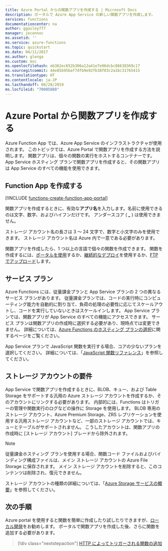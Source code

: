 ```yaml
---
title: Azure Portal からの関数アプリを作成する | Microsoft Docs
description: ポータルで Azure App Service の新しい関数アプリを作成します。
services: functions
documentationcenter: na
author: ggailey777
manager: jeconnoc
ms.assetid: ''
ms.service: azure-functions
ms.topic: quickstart
ms.date: 04/11/2017
ms.author: glenga
ms.custom: mvc
ms.openlocfilehash: eb362ec652b306a12a41e7e96dcbc86638369c17
ms.sourcegitcommit: 44e85b95baf7dfb9e92fb38f03c2a1bc31765415
ms.translationtype: HT
ms.contentlocale: ja-JP
ms.lasthandoff: 08/28/2019
ms.locfileid: "70085888"
---
```

# <a name="create-a-function-app-from-the-azure-portal"></a>Azure Portal から関数アプリを作成する

Azure Function App では、Azure App Service のインフラストラクチャが使用されます。 このトピックでは、Azure Portal で関数アプリを作成する方法を説明します。 関数アプリは、個々の関数の実行をホストするコンテナーです。 App Service ホスティング プランで関数アプリを作成すると、その関数アプリは App Service のすべての機能を使用できます。

## <a name="create-a-function-app"></a>Function App を作成する

[!INCLUDE [functions-create-function-app-portal](../../includes/functions-create-function-app-portal.md)]

関数アプリを作成するときに、有効な**アプリ名**を入力します。名前に使用できるのは文字、数字、およびハイフンだけです。 アンダースコア ( **_** ) は使用できません。

ストレージ アカウント名の長さは 3 ～ 24 文字で、数字と小文字のみを使用できます。 ストレージ アカウント名は Azure 内で一意である必要があります。 

関数アプリを作成したら、1 つ以上の言語で個々の関数を作成できます。 関数を作成するには、[ポータルを使用](functions-create-first-azure-function.md#create-function)するか、[継続的なデプロイ](functions-continuous-deployment.md)を使用するか、[FTP でアップロード](https://github.com/projectkudu/kudu/wiki/Accessing-files-via-ftp)します。

## <a name="service-plans"></a>サービス プラン

Azure Functions には、従量課金プランと App Service プランの 2 つの異なるサービス プランがあります。 従量課金プランでは、コードの実行時にコンピューティング能力を自動的に割り当て、負荷の処理の必要性に応じてスケールアウトし、コードを実行していないときはスケールインします。 App Service プランでは、関数アプリが App Service のすべての機能にアクセスできます。 サービス プランは関数アプリの作成時に選択する必要があり、現時点では変更できません。 詳細については、[Azure Functions のホスティング プランの選択](functions-scale.md)に関するページをご覧ください。

App Service プランで JavaScript 関数を実行する場合、コアの少ないプランを選択してください。 詳細については、「[JavaScript 関数リファレンス](functions-reference-node.md#choose-single-vcpu-app-service-plans)」を参照してください。

<a name="storage-account-requirements"></a>

## <a name="storage-account-requirements"></a>ストレージ アカウントの要件

App Service で関数アプリを作成するときに、BLOB、キュー、および Table Storage をサポートする汎用の Azure ストレージ アカウントを作成するか、そのアカウントにリンクする必要があります。 内部的には、Functions はトリガーの管理や関数実行のログなどの操作に Storage を使用します。 BLOB 専用のストレージ アカウント、Azure Premium Storage、ZRS レプリケーションを使用する汎用ストレージ アカウントなど、一部のストレージ アカウントでは、キューとテーブルがサポートされません。 こうしたアカウントは、関数アプリの作成時に [ストレージ アカウント] ブレードから除外されます。

>[!NOTE]
>従量課金ホスティング プランを使用する場合、関数コード ファイルおよびバインディング構成ファイルは、メイン ストレージ アカウントの Azure File Storage に保存されます。 メイン ストレージ アカウントを削除すると、このコンテンツは削除され、復元できません。

ストレージ アカウントの種類の詳細については、「[Azure Storage サービスの概要](../storage/common/storage-introduction.md#azure-storage-services)」を参照してください。 

## <a name="next-steps"></a>次の手順

Azure portal を使用すると関数を簡単に作成したり試したりできますが、[ローカル開発](functions-develop-local.md)をお勧めします。 ポータルで関数アプリを作成した後、さらに関数を追加する必要があります。 

> [!div class="nextstepaction"]
> [HTTP によってトリガーされる関数の追加](functions-create-first-azure-function.md#create-function)
